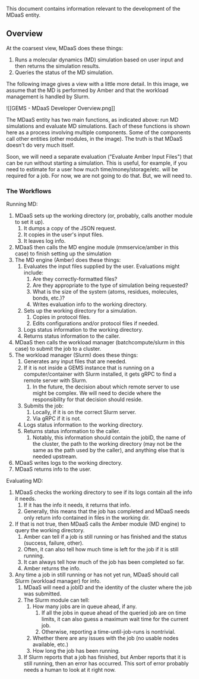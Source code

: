 This document contains information relevant to the development of the MDaaS entity.

## Overview
At the coarsest view, MDaaS does these things:

1. Runs a molecular dynamics (MD) simulation based on user input and then returns the simulation results.
2. Queries the status of the MD simulation.

The following image gives a view with a little more detail.  In this image, we assume that the MD is performed by Amber and that the workload management is handled by Slurm.

![[GEMS - MDaaS Developer Overview.png]]

The MDaaS entity has two main functions, as indicated above:  run MD simulations and evaluate MD simulations.  Each of these functions is shown here as a process involving multiple components.  Some of the components call other entities (other modules, in the image). The truth is that MDaaS doesn't do very much itself. 

Soon, we will need a separate evaluation ("Evaluate Amber Input Files") that can be run without starting a simulation.  This is useful, for example, if you need to estimate for a user how much time/money/storage/etc. will be required for a job.  For now, we are not going to do that.  But, we will need to.

### The Workflows

Running MD:
1. MDaaS sets up the working directory (or, probably, calls another module to set it up). 
	1. It dumps a copy of the JSON request.
	2. It copies in the user's input files.
	3. It leaves log info.
2. MDaaS then calls the MD engine module (mmservice/amber in this case) to finish setting up the simulation
3. The MD engine (Amber) does these things:
	1. Evaluates the input files supplied by the user. Evaluations might include:
		1. Are they correctly-formatted files?
		2. Are they appropriate to the type of simulation being requested?
		3. What is the size of the system (atoms, residues, molecules, bonds, etc.)?
		4. Writes evaluation info to the working directory.
	2. Sets up the working directory for a simulation.
		1. Copies in protocol files.
		2. Edits configurations and/or protocol files if needed.
	3. Logs status information to the working directory.
	4. Returns status information to the caller.
4. MDaaS then calls the workload manager (batchcompute/slurm in this case) to submit the job to a cluster.
5. The workload manager (Slurm) does these things:
	1. Generates any input files that are needed.
	2. If it is not inside a GEMS instance that is running on a computer/container with Slurm installed, it gets gRPC to find a remote server with Slurm.
		1. In the future, the decision about which remote server to use might be complex.  We will need to decide where the responsibility for that decision should reside.
	3. Submits the job:
		1. Locally, if it is on the correct Slurm server.
		2. Via gRPC if it is not.
	4. Logs status information to the working directory.
	5. Returns status information to the caller.
		1. Notably, this information should contain the jobID, the name of the cluster, the path to the working directory (may not be the same as the path used by the caller), and anything else that is needed upstream.  
6. MDaaS writes logs to the working directory.
7. MDaaS returns info to the user.

Evaluating MD:
1. MDaaS checks the working directory to see if its logs contain all the info it needs.
	1. If it has the info it needs, it returns that info.
	2. Generally, this means that the job has completed and MDaaS needs only return info contained in files in the working dir.
2. If that is not true, then MDaaS calls the Amber module (MD engine) to query the working directory.
	1. Amber can tell if a job is still running or has finished and the status (success, failure, other).
	2. Often, it can also tell how much time is left for the job if it is still running.
	3. It can always tell how much of the job has been completed so far.
	4. Amber returns the info.
3. Any time a job in still running or has not yet run, MDaaS should call Slurm (workload manager) for info.
	1. MDaaS will need a jobID and the identity of the cluster where the job was submitted.
	2. The Slurm module can tell:
		1. How many jobs are in queue ahead, if any.
			1. If all the jobs in queue ahead of the queried job are on time limits, it can also guess a maximum wait time for the current job.  
			2. Otherwise, reporting a time-until-job-runs is nontrivial. 
		2. Whether there are any issues with the job (no usable nodes available, etc.)
		3. How long the job has been running.
	3. If Slurm reports that a job has finished, but Amber reports that it is still running, then an error has occurred.  This sort of error probably needs a human to look at it right now.

